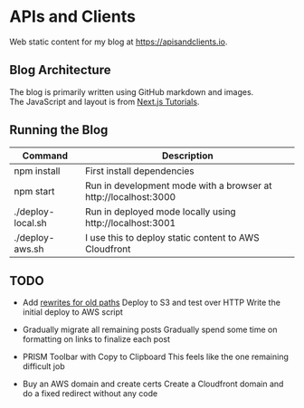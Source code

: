 # APIs and Clients

Web static content for my blog at https://apisandclients.io.

## Blog Architecture

The blog is primarily written using GitHub markdown and images.\
The JavaScript and layout is from [Next.js Tutorials](https://nextjs.org/learn-pages-router/basics/data-fetching/blog-data).

## Running the Blog

| Command | Description |
| ------- | ----------- |
| npm install | First install dependencies |
| npm start | Run in development mode with a browser at http://localhost:3000 |
| ./deploy-local.sh | Run in deployed mode locally using http://localhost:3001 |
| ./deploy-aws.sh | I use this to deploy static content to AWS Cloudfront |

## TODO

- Add [rewrites for old paths](https://nextjs.org/docs/pages/api-reference/next-config-js/rewrites)
  Deploy to S3 and test over HTTP
  Write the initial deploy to AWS script

- Gradually migrate all remaining posts
  Gradually spend some time on formatting on links to finalize each post

- PRISM Toolbar with Copy to Clipboard
  This feels like the one remaining difficult job

- Buy an AWS domain and create certs
  Create a Cloudfront domain and do a fixed redirect without any code

